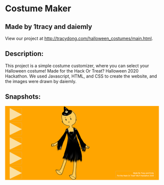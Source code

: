# Costume Maker
## Made by 1tracy and daiemly
View our project at http://tracydong.com/halloween_costumes/main.html.

## Description:
This project is a simple costume customizer, where you can select your Halloween costume! Made for the Hack Or Treat? Halloween 2020 Hackathon. We used Javascript,
HTML, and CSS to create the website, and the images were drawn by daiemly.

## Snapshots:
<img src="img/snapshot.png">
